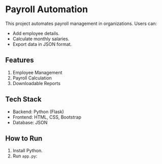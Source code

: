 # Payroll Automation

This project automates payroll management in organizations. Users can:
- Add employee details.
- Calculate monthly salaries.
- Export data in JSON format.

## Features
1. Employee Management
2. Payroll Calculation
3. Downloadable Reports

## Tech Stack
- Backend: Python (Flask)
- Frontend: HTML, CSS, Bootstrap
- Database: JSON

## How to Run
1. Install Python.
2. Run `app.py`:
